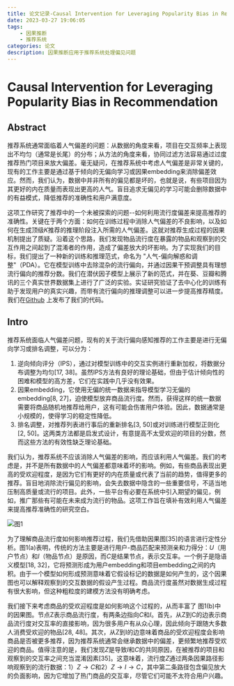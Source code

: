 ```yaml
---
title: 论文记录-Causal Intervention for Leveraging Popularity Bias in Recommendation
date: 2023-03-27 19:06:05
tags:
    - 因果推断
    - 推荐系统
categories: 论文
description: 因果推断应用于推荐系统处理偏见问题
---
```


# Causal Intervention for Leveraging Popularity Bias in Recommendation

## Abstract
推荐系统通常面临着人气偏差的问题：从数据的角度来看，项目在交互频率上表现出不均匀（通常是长尾）的分布；从方法的角度来看，协同过滤方法容易通过过度推荐热门项目来放大偏差。毫无疑问，在推荐系统中考虑人气偏差是非常关键的，现有的工作主要是通过基于倾向的无偏向学习或因果embedding来消除偏差效应。然而，我们认为，数据中并非所有的偏见都是坏的，也就是说，有些项目因为其更好的内在质量而表现出更高的人气。盲目追求无偏见的学习可能会删除数据中的有益模式，降低推荐的准确性和用户满意度。

这项工作研究了推荐中的一个未被探索的问题--如何利用流行度偏差来提高推荐的准确性。关键在于两个方面：如何在训练过程中消除人气偏差的不良影响，以及如何在生成顶级𝐾推荐的推理阶段注入所需的人气偏差。这就对推荐生成过程的因果机制提出了质疑。沿着这个思路，我们发现物品流行度在暴露的物品和观察到的交互作用之间起到了混淆者的作用，造成了偏差放大的坏影响。为了实现我们的目标，我们提出了一种新的训练和推理范式，命名为 "人气-偏向解惑和调整"（PDA）。它在模型训练中去除混杂的流行偏向，并通过因果干预调整具有理想流行偏向的推荐分数。我们在潜伏因子模型上展示了新的范式，并在葵、豆瓣和腾讯的三个真实世界数据集上进行了广泛的实验。实证研究验证了去中心化的训练有助于发现用户的真实兴趣，而带有流行偏向的推理调整可以进一步提高推荐精度。我们在[Github](https://github.com/zyang1580/PDA) 上发布了我们的代码。

## Intro
推荐系统面临人气偏差问题，现有的关于流行偏向感知推荐的工作主要是进行无偏向学习或排名调整，可以分为：
1. 逆向倾向评分（IPS），通过对模型训练中的交互实例进行重新加权，将数据分布调整为均匀[17, 38]。虽然IPS方法有良好的理论基础，但由于估计倾向性的困难和模型的高方差，它们在实践中几乎没有效果。
2. 因果embedding，它使用无偏的统一数据来指导模型学习无偏的embedding[8, 27]，迫使模型放弃商品流行度。然而，获得这样的统一数据需要将商品随机地推荐给用户，这有可能会伤害用户体验。因此，数据通常是小规模的，使得学习的稳定性降低。
3. 排名调整，对推荐列表进行事后的重新排名[3, 50]或对训练进行模型正则化[2, 50]。这两类方法都是启发式设计，有意提高不太受欢迎的项目的分数，然而这些方法的有效性缺乏理论基础。

我们认为，推荐系统不应该消除人气偏差的影响，而应该利用人气偏差。我们的考虑是，并不是所有数据中的人气偏差都意味着坏的影响。例如，有些商品表现出更高的受欢迎程度，是因为它们有更好的内在质量或代表了当前的趋势，值得更多的推荐。盲目地消除流行偏见的影响，会失去数据中隐含的一些重要信号，不适当地压制高质量或流行的项目。此外，一些平台有必要在系统中引入期望的偏见，例如，推广那些有可能在未来成为流行的物品。这项工作旨在填补有效利用人气偏差来提高推荐准确性的研究空白。

![图1](https://github.com/likun1208/image/blob/master/ci-1.png?raw=true)

为了理解商品流行度如何影响推荐过程，我们先借助因果图[35]的语言进行定性分析。图1(a)表明，传统的方法主要是进行用户-商品匹配来预测亲和力得分：$U$（用户节点）和$I$（物品节点）是原因，而$C$是结果节点，表示交互率。一个例子是隐语义模型[18, 32]，它将预测形成为用户embedding和项目embedding之间的内积。由于一个模型如何形成预测意味着它假设标记的数据是如何产生的，这个因果图也可以解释观察到的交互数据的假设产生过程。商品流行度虽然对数据生成过程有很大影响，但这种粗粒度的建模方法没有明确考虑。

我们接下来考虑商品的受欢迎程度是如何影响这个过程的，从而丰富了 图1(b)中的因果图。节点Z表示商品流行度，有两条边指向$C$和$I$。首先，从Z到C的边表示商品流行度对交互率的直接影响，因为很多用户有从众心理，因此倾向于跟随大多数人消费受欢迎的物品[28, 48]。其次，从Z到I的边意味着商品的受欢迎程度会影响商品是否被更多推荐，因为推荐系统通常会继承数据中的偏差，更频繁地推荐受欢迎的商品。值得注意的是，我们发现$Z$是导致$I$和$C$的共同原因，在被推荐的项目和观察到的交互率之间充当混淆因素[35]。这意味着，流行度$Z$通过两条因果路径影响观察到的流行数据：1）$Z\rightarrow C$和2）$Z\rightarrow I \rightarrow C$，其中第二条路径包含偏见放大的负面影响，因为它增加了热门商品的交互率，尽管它们可能不太符合用户兴趣。